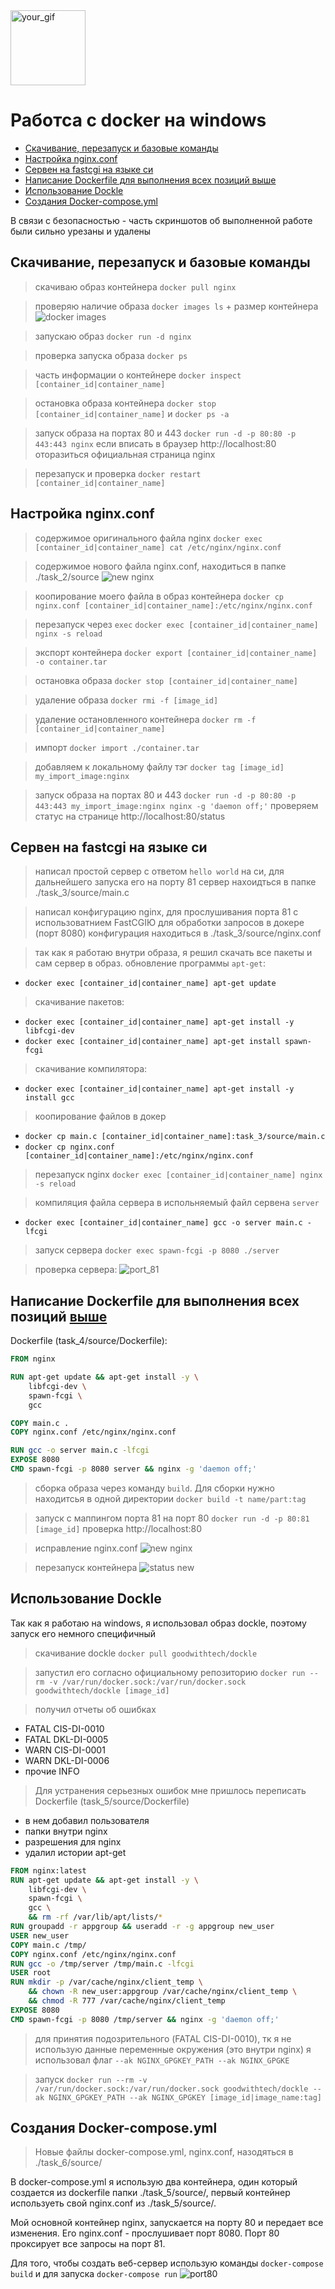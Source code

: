 <a href="https://www.docker.com/">
    <img src="https://github.com/JoKeRooo7/JoKeRooo7/blob/develop/icons/icons8-docker-240.png" alt="your_gif" 
       width="120" height="120">
</a>

# Работса с docker на windows

* [Скачивание, перезапуск и базовые команды](#скачивание-перезапуск-и-базовые-команды)
* [Настройка nginx.conf](#настройка-nginxconf)
* [Сервен на fastcgi на языке си](#сервен-на-fastcgi-на-языке-си)
* [Написание Dockerfile для выполнения всех позиций выше](#написание-dockerfile-для-выполнения-всех-позиций-вышесервен-на-fastcgi-на-языке-си)
* [Использование Dockle](#использование-dockle)
* [Создания Docker-compose.yml](#создания-docker-composeyml)


В связи с безопасностью - часть скриншотов об выполненной работе были сильно урезаны и удалены


## Скачивание, перезапуск и базовые команды

> скачиваю образ контейнера `docker pull nginx`

> проверяю наличие образа `docker images ls` + размер контейнера
![docker images](src/task_1/image/docker_image_ls.png)

> запускаю образ `docker run -d nginx`

> проверка запуска образа `docker ps`

> часть информации о контейнере `docker inspect [container_id|container_name]`

> остановка образа контейнера `docker stop [container_id|container_name]` и `docker ps -a`

> запуск образа на портах 80 и 443 `docker run -d -p 80:80 -p 443:443 nginx`
> если вписать в браузер http://localhost:80 оторазиться официальная страница nginx

> перезапуск и проверка `docker restart [container_id|container_name]`


## Настройка nginx.conf

> содержимое оригинального файла nginx `docker exec [container_id|container_name] cat /etc/nginx/nginx.conf`

> содержимое нового файла nginx.conf, находиться в папке ./task_2/source
![new nginx](src/task_2/image/nginx_conf_source.png)

> коопирование моего файла в образ контейнера `docker cp nginx.conf [container_id|container_name]:/etc/nginx/nginx.conf`

> перезапуск через `exec` `docker exec [container_id|container_name] nginx -s reload`

> экспорт контейнера `docker export [container_id|container_name] -o container.tar`

> остановка образа `docker stop [container_id|container_name]` 

> удаление образа `docker rmi -f [image_id]`

> удаление остановленного контейнера  `docker rm -f [container_id|container_name]`

> импорт `docker import ./container.tar`

> добавляем к локальному файлу тэг `docker tag [image_id] my_import_image:nginx`

> запуск образа на портах 80 и 443 `docker run -d -p 80:80 -p 443:443 my_import_image:nginx nginx -g 'daemon off;'`
> проверяем статус на странице http://localhost:80/status


## Сервен на fastcgi на языке си

> написал простой сервер с ответом `hello world` на си, для дальнейшего запуска его на порту 81
> сервер нахоидться в папке ./task_3/source/main.c

> написал конфигурацию nginx, для прослушивания порта 81 с использоватнием FastCGIЮ для обработки запросов в докере (порт 8080)
> конфигурация находиться в ./task_3/source/nginx.conf

> так как я работаю внутри образа, я  решил скачать все пакеты и сам сервер в образ.
> обновление программы `apt-get`:
* `docker exec [container_id|container_name] apt-get update`
> cкачивание пакетов:
* `docker exec [container_id|container_name] apt-get install -y libfcgi-dev`
* `docker exec [container_id|container_name] apt-get install spawn-fcgi`
> скачивание компилятора:
* `docker exec [container_id|container_name] apt-get install -y install gcc`

> коопирование файлов в докер
* `docker cp main.c [container_id|container_name]:task_3/source/main.c`
* `docker cp nginx.conf [container_id|container_name]:/etc/nginx/nginx.conf`

> перезапуск nginx `docker exec [container_id|container_name] nginx -s reload`

> компиляция файла сервера в испольняемый файл сервена `server` 
* `docker exec [container_id|container_name] gcc -o server main.c -lfcgi`

> запуск сервера `docker exec spawn-fcgi -p 8080 ./server`

> проверка сервера:
![port_81](src/task_3/image/port_81.png)


## Написание Dockerfile для выполнения всех позиций [выше](#сервен-на-fastcgi-на-языке-си)

Dockerfile (task_4/source/Dockerfile):

``` Dockerfile
FROM nginx

RUN apt-get update && apt-get install -y \
    libfcgi-dev \
    spawn-fcgi \
    gcc

COPY main.c .
COPY nginx.conf /etc/nginx/nginx.conf

RUN gcc -o server main.c -lfcgi
EXPOSE 8080 
CMD spawn-fcgi -p 8080 server && nginx -g 'daemon off;'
```

> сборка образа через команду `build`. Для сборки нужно находитсья в одной директории
> `docker build -t name/part:tag`

> запуск с маппингом порта 81 на порт 80 `docker run -d -p 80:81 [image_id]`
> проверка http://localhost:80

> исправление nginx.conf
![new nginx](src/task_4/image/тпштч_сшта.png)

> перезапуск контейнера 
![status new](src/task_4/image/исправленный%20nginx.png)


## Использование Dockle

Так как я работаю на windows, я использовал образ dockle, поэтому запуск его немного специфичный

> скачивание dockle `docker pull goodwithtech/dockle`

> запустил его согласно официальному репозиторию `docker run --rm -v /var/run/docker.sock:/var/run/docker.sock goodwithtech/dockle [image_id]`

> получил отчеты об ошибках
* FATAL CIS-DI-0010
* FATAL DKL-DI-0005
* WARN CIS-DI-0001
* WARN DKL-DI-0006
* прочие INFO

> Для устранения серьезных ошибок мне пришлось переписать Dockerfile (task_5/source/Dockerfile)
* в нем добавил пользователя
* папки внутри nginx
* разрешения для nginx
* удалил истории apt-get

``` Dockerfile
FROM nginx:latest
RUN apt-get update && apt-get install -y \
    libfcgi-dev \
    spawn-fcgi \
    gcc \
    && rm -rf /var/lib/apt/lists/*
RUN groupadd -r appgroup && useradd -r -g appgroup new_user
USER new_user
COPY main.c /tmp/
COPY nginx.conf /etc/nginx/nginx.conf
RUN gcc -o /tmp/server /tmp/main.c -lfcgi
USER root
RUN mkdir -p /var/cache/nginx/client_temp \
    && chown -R new_user:appgroup /var/cache/nginx/client_temp \
    && chmod -R 777 /var/cache/nginx/client_temp
EXPOSE 8080 
CMD spawn-fcgi -p 8080 /tmp/server && nginx -g 'daemon off;'
```

> для принятия подозрительного (FATAL CIS-DI-0010), тк я не использую данные переменные окружения (это внутри nginx) я использовал флаг `--ak NGINX_GPGKEY_PATH --ak NGINX_GPGKE`

> запуск `docker run --rm -v /var/run/docker.sock:/var/run/docker.sock goodwithtech/dockle --ak NGINX_GPGKEY_PATH --ak NGINX_GPGKEY [image_id|image_name:tag]`


## Создания Docker-compose.yml

> Новые файлы docker-compose.yml, nginx.conf, назодяться в ./task_6/source/

В docker-compose.yml я использую два контейнера, один который создается из dockerfile папки ./task_5/source/, первый контейнер используеть свой nginx.conf из ./task_5/source/.

Мой основной контейнер nginx, запускается на порту 80 и передает все изменения.
Его nginx.conf - прослушивает порт 8080. Порт 80 проксирует все запросы на порт 81.

Для того, чтобы создать веб-сервер использую команды `docker-compose build` и  для запуска `docker-compose run`
![port80](src/task_6/image/port80.png)
